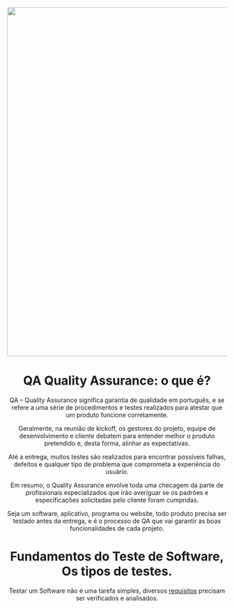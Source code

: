 <div align="center">
<img src="https://user-images.githubusercontent.com/104467309/197521037-26b20ec7-f942-41fe-83ca-dac366c30007.jpg" width="800">

##

# QA Quality Assurance: o que é?   

QA – Quality Assurance significa garantia de qualidade em português, e se refere a uma série de procedimentos e testes realizados para atestar que um produto funcione corretamente. 

Geralmente, na reunião de kickoff, os gestores do projeto, equipe de desenvolvimento e cliente debatem para entender melhor o produto pretendido e, desta forma, alinhar as expectativas.

Até a entrega, muitos testes são realizados para encontrar possíveis falhas, defeitos e qualquer tipo de problema que comprometa a experiência do usuário. 

Em resumo, o Quality Assurance envolve toda uma checagem da parte de profissionais especializados que irão averiguar se os padrões e especificações solicitadas pelo cliente foram cumpridas.  

Seja um software, aplicativo, programa ou website, todo produto precisa ser testado antes da entrega, e é o processo de QA que vai garantir as boas funcionalidades de cada projeto.    


##
# Fundamentos do Teste de Software, Os tipos de testes.

Testar um Software não é uma tarefa simples, diversos [requisitos](https://www.testar.me/teste-de-software) precisam ser verificados e analisados.

